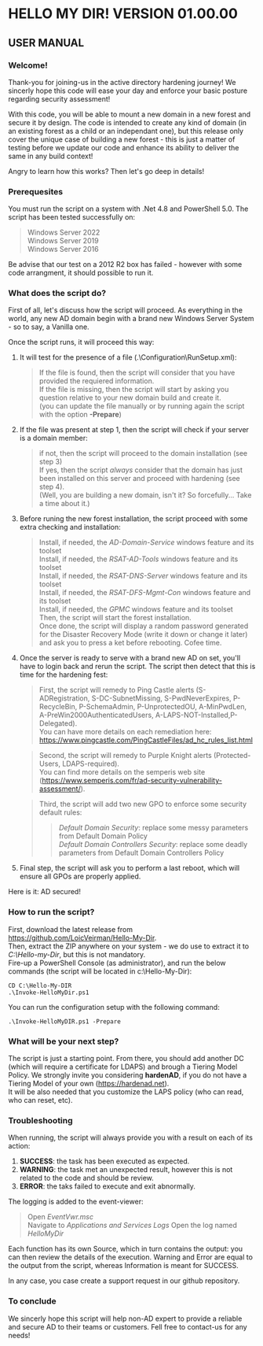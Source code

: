 # HELLO MY DIR! VERSION 01.00.00
## USER MANUAL

### Welcome!
Thank-you for joining-us in the active directory hardening journey!
We sincerly hope this code will ease your day and enforce your basic posture regarding security assessment!

With this code, you will be able to mount a new domain in a new forest and secure it by design.
The code is intended to create any kind of domain (in an existing forest as a child or an independant one), but this release
only cover the unique case of building a new forest - this is just a matter of testing before we update our code and enhance its ability to 
deliver the same in any build context!

Angry to learn how this works? Then let's go deep in details!

### Prerequesites
You must run the script on a system with .Net 4.8 and PowerShell 5.0.
The script has been tested successfully on:
> Windows Server 2022  
> Windows Server 2019  
> Windows Server 2016  

Be advise that our test on a 2012 R2 box has failed - however with some code arrangment, it should possible to run it.

### What does the script do?
First of all, let's discuss how the script will proceed. As everything in the world, any new AD domain begin with a brand new Windows Server System - so to say, a Vanilla one.

Once the script runs, it will proceed this way:
1. It will test for the presence of a file (.\Configuration\RunSetup.xml):
    > If the file is found, then the script will consider that you have provided the requiered information.  
    > If the file is missing, then the script will start by asking you question relative to your new domain build and create it.  
    > (you can update the file manually or by running again the script with the option **-Prepare**)  

2. If the file was present at step 1, then the script will check if your server is a domain member:
    > if not, then the script will proceed to the domain installation (see step 3)  
    > If yes, then the script *always* consider that the domain has just been installed on this server and proceed with hardening (see step 4).  
    > (Well, you are building a new domain, isn't it? So forcefully... Take a time about it.)  

3. Before runing the new forest installation, the script proceed with some extra checking and installation:
    > Install, if needed, the *AD-Domain-Service* windows feature and its toolset  
    > Install, if needed, the *RSAT-AD-Tools* windows feature and its toolset  
    > Install, if needed, the *RSAT-DNS-Server* windows feature and its toolset  
    > Install, if needed, the *RSAT-DFS-Mgmt-Con* windows feature and its toolset  
    > Install, if needed, the *GPMC* windows feature and its toolset  
    > Then, the script will start the forest installation.  
    > Once done, the script will display a random password generated for the Disaster Recovery Mode (write it down or change it later)
    > and ask you to press a ket before rebooting. Cofee time.

4. Once the server is ready to serve with a brand new AD on set, you'll have to login back and rerun the script. The script then detect that this is time for the hardening fest:
    > First, the script will remedy to Ping Castle alerts (S-ADRegistration, S-DC-SubnetMissing, S-PwdNeverExpires, P-RecycleBin, P-SchemaAdmin, P-UnprotectedOU, A-MinPwdLen, A-PreWin2000AuthenticatedUsers, A-LAPS-NOT-Installed,P-Delegated).  
    You can have more details on each remediation here: https://www.pingcastle.com/PingCastleFiles/ad_hc_rules_list.html  

    > Second, the script will remedy to Purple Knight alerts (Protected-Users, LDAPS-required).  
    You can find more details on the semperis web site (https://www.semperis.com/fr/ad-security-vulnerability-assessment/).  

    > Third, the script will add two new GPO to enforce some security default rules:
    >> *Default Domain Security*: replace some messy parameters from Default Domain Policy  
    >> *Default Domain Controllers Security*: replace some deadly parameters from Default Domain Controllers Policy

5. Final step, the script will ask you to perform a last reboot, which will ensure all GPOs are properly applied.

Here is it: AD secured! 

### How to run the script?
First, download the latest release from https://github.com/LoicVeirman/Hello-My-Dir.  
Then, extract the ZIP anywhere on your system - we do use to extract it to *C:\Hello-my-Dir*, but this is not mandatory.  
Fire-up a PowerShell Console (as administrator), and run the below commands (the script will be located in c:\Hello-My-Dir):  
```PS
CD C:\Hello-My-DIR
.\Invoke-HelloMyDir.ps1
```

You can run the configuration setup with the following command:
```PS
.\Invoke-HelloMyDIR.ps1 -Prepare
```

### What will be your next step?
The script is just a starting point. From there, you should add another DC (which will require a certificate for LDAPS) and brough a Tiering Model Policy.
We strongly invite you considering **hardenAD**, if you do not have a Tiering Model of your own (https://hardenad.net).  
It will be also needed that you customize the LAPS policy (who can read, who can reset, etc).

### Troubleshooting
When running, the script will always provide you with a result on each of its action:  
1. **SUCCESS**: the task has been executed as expected.  
2. **WARNING**: the task met an unexpected result, however this is not related to the code and should be review.  
3. **ERROR**: the taks failed to execute and exit abnormally.  

The logging is added to the event-viewer:  
> Open *EventVwr.msc*  
> Navigate to *Applications and Services Logs* 
> Open the log named *HelloMyDir*

Each function has its own Source, which in turn contains the output: you can then review the details of the execution. Warning and Error are equal to the output from the script, whereas Information is meant for SUCCESS.

In any case, you case create a support request in our github repository.

### To conclude
We sincerly hope this script will help non-AD expert to provide a reliable and secure AD to their teams or customers. Fell free to contact-us for any needs!
